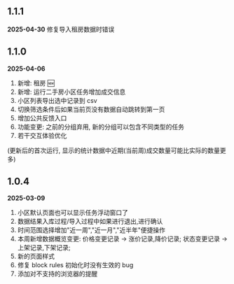 ## 1.1.1

**2025-04-30**
修复导入租房数据时错误

## 1.1.0

**2025-04-06**

1. 新增: 租房 🆕
2. 新增: 运行二手房小区任务增加成交信息
3. 小区列表导出选中记录到 csv
4. 切换筛选条件后如果当前页没有数据自动跳转到第一页
5. 增加公共反馈入口
6. 功能变更: 之前的分组弃用, 新的分组可以包含不同类型的任务
7. 若干交互体验优化

(更新后的首次运行, 显示的统计数据中近期(当前周)成交数量可能比实际的数量更多)

## 1.0.4

**2025-03-09**

1. 小区默认页面也可以显示任务浮动窗口了
2. 数据结果入库过程/导入过程中如果进行退出,进行确认
3. 时间范围选择增加"近一周","近一月","近半年"便捷操作
4. 本周新增数据概览变更: 价格变更记录 -> 涨价记录,降价记录; 状态变更记录 -> 上架记录,下架记录;
5. 新的页面样式
6. 修复 block rules 初始化时没有生效的 bug
7. 添加对不支持的浏览器的提醒
